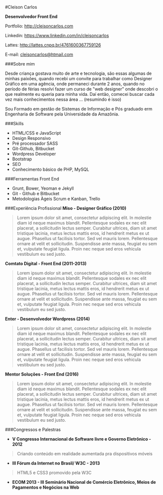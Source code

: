 #Cleison Carlos

**Desenvolvedor Front End**

Portfolio: http://cleisoncarlos.com

Linkedin: https://www.linkedin.com/in/cleisoncarlos

Lattes: http://lattes.cnpq.br/4761600367759126

E-mail: cleisoncarlos@htmail.com

###Sobre mim

Desde criança gostava muito de arte e tecnologia, são essas algumas de minhas paixões, quando recebi um convite para trabalhar como Designer Gráfico em uma agência, onde permaneci durante 2 anos, quando no período de férias resolvi fazer um curso de "web designer" onde descobri o que realmente eu queria para minha vida. Daí então, comecei buscar cada vez mais conhecimentos nessa área ... (resumindo é isso)

Sou Formado em gestão de Sistemas de Informação e Pós graduado erm Engenharia de Software pela Universidade da Amazônia.

###Skills

   * HTML/CSS e JavaScript
   * Design Responsivo
   * Pré processador SASS
   * Git-Github, Bitbucket
   * Wordpress Developer
   * Bootstrap
   * SEO
   * Conhecimento básico de PHP, MySQL

###Ferramentas Front End

   * Grunt, Bower, Yeoman e Jekyll
   * Git - Github e Bitbucket
   * Metodologias Àgeis Scrum e Kanban, Trello

###Experiência Profissional
**Miso - Designer Gráfico (2010)**

> Lorem ipsum dolor sit amet, consectetur adipiscing elit. In molestie diam id neque maximus blandit. Pellentesque sodales ex nec elit placerat, a sollicitudin lectus semper. Curabitur ultrices, diam sit amet tristique lacinia, metus lectus mattis eros, id hendrerit metus ex ut augue. Phasellus ut facilisis tortor. Sed vel mauris lorem. Pellentesque ornare at velit et sollicitudin. Suspendisse ante massa, feugiat eu sem et, vulputate feugiat ligula. Proin nec neque sed eros vehicula vestibulum eu sed justo.

**Comtato Digital - Front End (2011-2013)**

> Lorem ipsum dolor sit amet, consectetur adipiscing elit. In molestie diam id neque maximus blandit. Pellentesque sodales ex nec elit placerat, a sollicitudin lectus semper. Curabitur ultrices, diam sit amet tristique lacinia, metus lectus mattis eros, id hendrerit metus ex ut augue. Phasellus ut facilisis tortor. Sed vel mauris lorem. Pellentesque ornare at velit et sollicitudin. Suspendisse ante massa, feugiat eu sem et, vulputate feugiat ligula. Proin nec neque sed eros vehicula vestibulum eu sed justo.

**Enter - Desenvolvedor Wordpress (2014)**

> Lorem ipsum dolor sit amet, consectetur adipiscing elit. In molestie diam id neque maximus blandit. Pellentesque sodales ex nec elit placerat, a sollicitudin lectus semper. Curabitur ultrices, diam sit amet tristique lacinia, metus lectus mattis eros, id hendrerit metus ex ut augue. Phasellus ut facilisis tortor. Sed vel mauris lorem. Pellentesque ornare at velit et sollicitudin. Suspendisse ante massa, feugiat eu sem et, vulputate feugiat ligula. Proin nec neque sed eros vehicula vestibulum eu sed justo.

**Mentor Soluções - Front End (2016)**

> Lorem ipsum dolor sit amet, consectetur adipiscing elit. In molestie diam id neque maximus blandit. Pellentesque sodales ex nec elit placerat, a sollicitudin lectus semper. Curabitur ultrices, diam sit amet tristique lacinia, metus lectus mattis eros, id hendrerit metus ex ut augue. Phasellus ut facilisis tortor. Sed vel mauris lorem. Pellentesque ornare at velit et sollicitudin. Suspendisse ante massa, feugiat eu sem et, vulputate feugiat ligula. Proin nec neque sed eros vehicula vestibulum eu sed justo.

###Congressos e Palestras

* **V Congresso Internacional de Software livre e Governo Eletrônico - 2012**

> Criando conteúdo em realidade aumentada pra dispositivos móveis


* **III Fórum da Internet no Brasil/ W3C - 2013**

>  HTML5 e CSS3 promovido pela W3C

* **ECOM 2013 - III Seminário Nacional de Comércio Eletrônico, Meios de Pagamentos e Negócios na Web**


